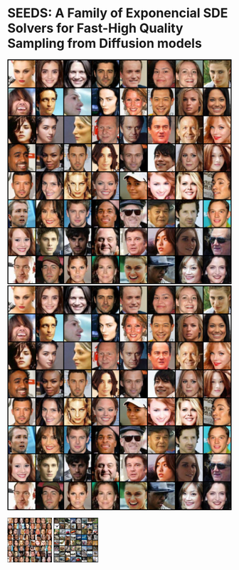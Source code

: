 # SEEDS: A Family of Exponencial SDE Solvers for Fast-High Quality Sampling from Diffusion models

![alt text](/assets/grid_celeba.png)
![alt text](/assets/grid_celeba.png)


<p float="left">
  <img src="/assets/grid_celeba.png" width="100" />
  <img src="/assets/grid_cifar10.png" width="100" /> 
</p>
